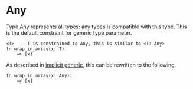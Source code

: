 # Any

Type Any represents all types: any types is compatible with this type. This is the default constraint for generic type parameter.

```stick
<T>  -- T is constrained to Any, this is similar to <T: Any>
fn wrap_in_array(x: T):
    => [x]
```

As described in [implicit generic](./implicit_generic.md), this can be rewritten to the following.

```stick
fn wrap_in_array(x: Any):
    => [x]
```
